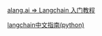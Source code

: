 



[alang.ai => Langchain 入门教程](https://www.alang.ai/langchain/101/)

[langchain中文指南(python)](https://python.langchain.ac.cn/)





